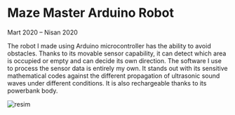 # Maze Master Arduino Robot

Mart 2020 – Nisan 2020

The robot I made using Arduino microcontroller has the ability to avoid obstacles. Thanks to its movable sensor capability, it can detect which area is occupied or empty and can decide its own direction. The software I use to process the sensor data is entirely my own. It stands out with its sensitive mathematical codes against the different propagation of ultrasonic sound waves under different conditions. It is also rechargeable thanks to its powerbank body.

![resim](https://github.com/mehmet-engineer/Maze_Master_Robot/blob/main/IMG_20200425_121031.jpg)
